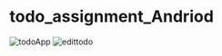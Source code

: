 # todo_assignment_Andriod
![todoApp](https://user-images.githubusercontent.com/51437592/168481527-40b818df-0b62-47ec-a9a2-f6673f2777e0.gif)
![edittodo](https://user-images.githubusercontent.com/51437592/168483244-55a751d1-4e4b-45e8-b722-58ff34f5f35e.gif)
